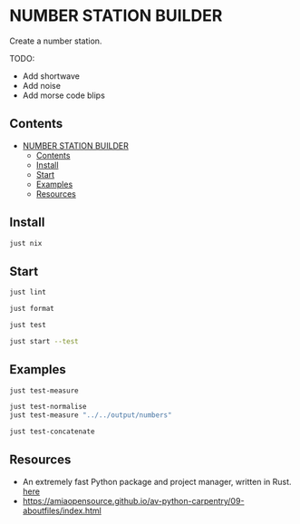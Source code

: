 # NUMBER STATION BUILDER

Create a number station.  

TODO:

* Add shortwave
* Add noise
* Add morse code blips

## Contents

- [NUMBER STATION BUILDER](#number-station-builder)
  - [Contents](#contents)
  - [Install](#install)
  - [Start](#start)
  - [Examples](#examples)
  - [Resources](#resources)

## Install

```sh
just nix
```

## Start

```sh
just lint

just format

just test

just start --test
```

## Examples

```sh
just test-measure 

just test-normalise
just test-measure "../../output/numbers"

just test-concatenate
```

## Resources

* An extremely fast Python package and project manager, written in Rust. [here](https://docs.astral.sh/uv/)
* https://amiaopensource.github.io/av-python-carpentry/09-aboutfiles/index.html